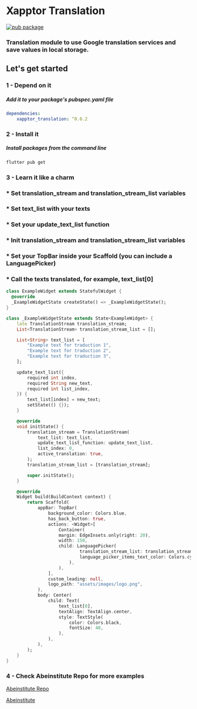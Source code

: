 # **Xapptor Translation**
[![pub package](https://img.shields.io/pub/v/xapptor_translation?color=blue)](https://pub.dartlang.org/packages/xapptor_translation)
### Translation module to use Google translation services and save values ​​in local storage.

## **Let's get started**

### **1 - Depend on it**
##### Add it to your package's pubspec.yaml file
```yml
dependencies:
    xapptor_translation: ^0.0.2
```

### **2 - Install it**
##### Install packages from the command line
```sh
flutter pub get
```

### **3 - Learn it like a charm**
### * Set translation_stream and translation_stream_list variables
### * Set text_list with your texts
### * Set your update_text_list function
### * Init translation_stream and translation_stream_list variables
### * Set your TopBar inside your Scaffold (you can include a LanguagePicker)
### * Call the texts translated, for example, text_list[0]
```dart
class ExampleWidget extends StatefulWidget {
  @override
  _ExampleWidgetState createState() => _ExampleWidgetState();
}

class _ExampleWidgetState extends State<ExampleWidget> {
    late TranslationStream translation_stream;
    List<TranslationStream> translation_stream_list = [];

    List<String> text_list = [
        "Example text for traduction 1",
        "Example text for traduction 2",
        "Example text for traduction 3",
    ];

    update_text_list({
        required int index,
        required String new_text,
        required int list_index,
    }) {
        text_list[index] = new_text;
        setState(() {});
    }

    @override
    void initState() {
        translation_stream = TranslationStream(
            text_list: text_list,
            update_text_list_function: update_text_list,
            list_index: 0,
            active_translation: true,
        );
        translation_stream_list = [translation_stream];

        super.initState();
    }

    @override
    Widget build(BuildContext context) {
        return Scaffold(
            appBar: TopBar(
                background_color: Colors.blue,
                has_back_button: true,
                actions: <Widget>[
                    Container(
                    margin: EdgeInsets.only(right: 20),
                    width: 150,
                    child: LanguagePicker(
                            translation_stream_list: translation_stream_list,
                            language_picker_items_text_color: Colors.cyan,
                        ),
                    ),
                ],
                custom_leading: null,
                logo_path: "assets/images/logo.png",
            ),
            body: Center(
                child: Text(
                    text_list[0],
                    textAlign: TextAlign.center,
                    style: TextStyle(
                        color: Colors.black,
                        fontSize: 40,
                    ),
                ),
            ),
        );
    }
}
```

### **4 - Check Abeinstitute Repo for more examples**
[Abeinstitute Repo](https://github.com/Xapptor/abeinstitute)

[Abeinstitute](https://www.abeinstitute.com)